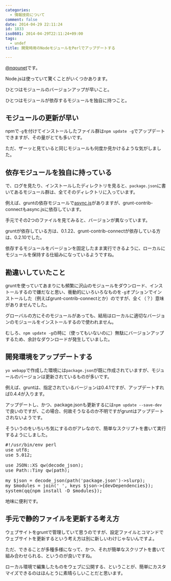 ```yaml
---
categories:
  - 情報技術について
comment: false
date: 2014-04-29 22:11:24
id: 1833
iso8601: 2014-04-29T22:11:24+09:00
tags:
  - undef
title: 開発時用のNodeモジュールをPerlでアップデートする

---
```


<p><a href="https://twitter.com/nqounet">@nqounet</a>です。</p>

<p>Node.jsは使っていて驚くことがいくつかあります。</p>



<p>ひとつはモジュールのバージョンアップが早いこと。</p>

<p>ひとつはモジュールが依存するモジュールを独自に持つこと。</p>

<h2>モジュールの更新が早い</h2>

<p>npmで<code>-g</code>を付けてインストールしたファイル群は<code>npm update -g</code>でアップデートできますが、その量がとても多いです。</p>

<p>ただ、ザーッと見ていると同じモジュールも何度か見かけるような気がしました。</p>

<h2>依存モジュールを独自に持っている</h2>

<p>で、ログを見たり、インストールしたディレクトリを見ると、<code>package.json</code>に書いてあるモジュール群は、全てそのディレクトリに入っています。</p>

<p>例えば、gruntの依存モジュールで<a href="https://www.npmjs.org/package/async">async.js</a>がありますが、grunt-contrib-connectもasync.jsに依存しています。</p>

<p>手元でその2つのファイルを見てみると、バージョンが異なっています。</p>

<p>gruntが依存している方は、0.1.22、grunt-contrib-connectが依存している方は、0.2.10でした。</p>

<p>依存するモジュールをバージョンを固定したまま実行できるように、ローカルにモジュールを保持する仕組みになっているようですね。</p>

<h2>勘違いしていたこと</h2>

<p>gruntを使っていてあまりにも頻繁に沢山のモジュールをダウンロード、インストールするので嫌だなと思い、衝動的にいろいろなものを<code>-g</code>オプションでインストールした（例えばgrunt-contrib-connectとか）のですが、全く（？）意味がありませんでした。</p>

<p>グローバルの方にそのモジュールがあっても、結局はローカルに適切なバージョンのモジュールをインストールするので使われません。</p>

<p>むしろ、<code>npm update -g</code>の時に（使ってもいないのに）無駄にバージョンアップするため、余計なダウンロードが発生していました。</p>

<h2>開発環境をアップデートする</h2>

<p><code>yo webapp</code>で作成した環境には<code>package.json</code>が既に作成されていますが、モジュールのバージョンは更新されているものが多いです。</p>

<p>例えば、gruntは、指定されているバージョンは0.4.1ですが、アップデートすれば0.4.4が入ります。</p>

<p>アップデートし、かつ、package.jsonも更新するには<code>npm update --save-dev</code>で良いのですが、この場合、何故そうなるのか不明ですがgruntはアップデートされないようです。</p>

<p>そういうのをいちいち気にするのがアレなので、簡単なスクリプトを書いて実行するようにしました。</p>

<pre class="lang:perl">
#!/usr/bin/env perl
use utf8;
use 5.012;

use JSON::XS qw(decode_json);
use Path::Tiny qw(path);

my $json = decode_json(path('package.json')->slurp);
my $modules = join(' ', keys $json->{devDependencies});
system(qq{npm install -D $modules});
</pre>

<p>地味に便利です。</p>

<h2>手元で静的ファイルを更新する考え方</h2>

<p>ウェブサイトをgruntで管理していて思うのですが、設定ファイルとコマンドでウェブサイトを更新するという考え方は別に新しいわけじゃないんですよ。</p>

<p>ただ、できることが多種多様になって、かつ、それが簡単なスクリプトを書いて組み合わせられる、というのが良いですね。</p>

<p>ローカル環境で編集したものをウェブに公開する、ということが、簡単にカスタマイズできるのはほんとうに素晴らしいことだと思います。</p>
    	